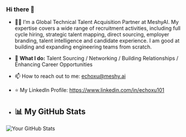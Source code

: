 ### Hi there 👋

- 👨‍💻 I’m a Global Technical Talent Acquisition Partner at MeshyAI. My expertise covers a wide range of recruitment activities, including full cycle hiring, strategic talent mapping, direct sourcing, employer branding, talent intelligence and candidate experience. I am good at building and expanding engineering teams from scratch.
  
- 🌱 **What I do:**
  Talent Sourcing /
  Networking /
  Building Relationships / 
  Enhancing Career Opportunities

- 📫 How to reach out to me: echoxu@meshy.ai
- ⭐ My LinkedIn Profile: https://www.linkedin.com/in/echoxu101
  
- ## 📊 My GitHub Stats
![Your GitHub Stats](https://github-readme-stats.vercel.app/api?username=Echoxu101&show_icons=true)
